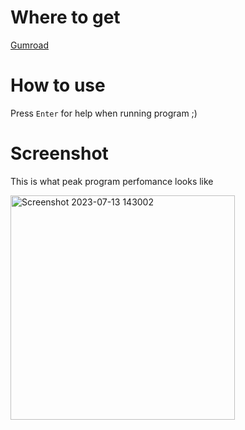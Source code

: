 # Where to get

[Gumroad](https://loudar.gumroad.com/l/winistrans)

# How to use

Press `Enter` for help when running program ;)

# Screenshot

This is what peak program perfomance looks like

<img width="359" alt="Screenshot 2023-07-13 143002" src="https://github.com/targoninc/winistrans/assets/35202909/73285f7e-e5f8-4d0b-9f76-128d44787f46">

